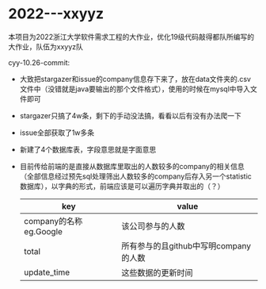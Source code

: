# 2022---xxyyz
本项目为2022浙江大学软件需求工程的大作业，优化19级代码敲得都队所编写的大作业，队伍为xxyyz队

cyy-10.26-commit:

- 大致把stargazer和issue的company信息存下来了，放在data文件夹的.csv文件中（没错就是java要输出的那个文件格式），使用的时候在mysql中导入文件即可

- stargazer只搞了4w条，剩下的手动没法搞，看看以后有没有办法爬一下

- issue全部获取了1w多条

- 新建了4个数据库表，字段意思就是字面意思

- 目前传给前端的是直接从数据库里取出的人数较多的company的相关信息（全部信息经过预先sql处理筛出人数较多的company后存入另一个statistic数据库），以字典的形式，前端应该是可以遍历字典并取出的（？）

  | key                     | value                                 |
  | ----------------------- | ------------------------------------- |
  | company的名称 eg.Google | 该公司参与的人数                      |
  | total                   | 所有参与的且github中写明company的人数 |
  | update_time             | 这些数据的更新时间                    |
